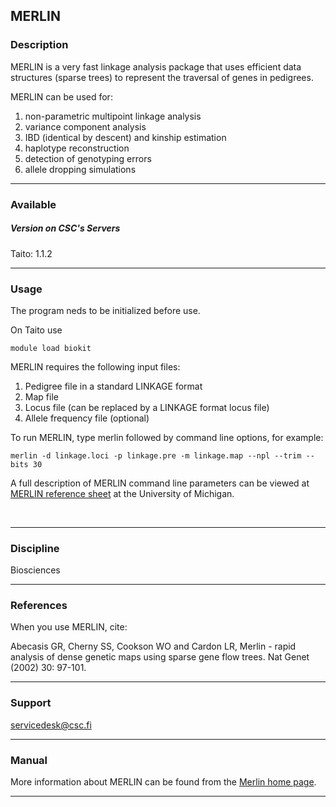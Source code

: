 ## MERLIN

### Description

MERLIN is  a very  fast linkage analysis  package that  uses efficient
data structures (sparse trees) to  represent the traversal of genes in
pedigrees.

MERLIN can be used for:

1.  non-parametric multipoint linkage analysis
2.  variance component analysis
3.  IBD (identical by descent) and kinship estimation
4.  haplotype reconstruction
5.  detection of genotyping errors
6.  allele dropping simulations

------------------------------------------------------------------------

### Available

##### Version on CSC's Servers

  
Taito: 1.1.2

------------------------------------------------------------------------

### Usage

The program neds to be initialized before use.

On Taito use

    module load biokit

MERLIN requires the following input files:

1.  Pedigree file in a standard LINKAGE format
2.  Map file
3.  Locus file (can be replaced by a LINKAGE format locus file)
4.  Allele frequency file (optional)

To  run MERLIN,  type merlin  followed  by command  line options,  for
example:

    merlin -d linkage.loci -p linkage.pre -m linkage.map --npl --trim --bits 30

A full description of MERLIN command  line parameters can be viewed at
[MERLIN reference sheet] at the University of Michigan.

 

------------------------------------------------------------------------

### Discipline

Biosciences  

------------------------------------------------------------------------

### References

When you use MERLIN, cite:

Abecasis  GR, Cherny  SS, Cookson  WO and  Cardon LR,  Merlin -  rapid
analysis of dense genetic maps using sparse gene flow trees. Nat Genet
(2002) 30: 97-101.

------------------------------------------------------------------------

### Support

servicedesk@csc.fi

------------------------------------------------------------------------

### Manual

More  information about  MERLIN can  be  found from  the [Merlin  home
page].

------------------------------------------------------------------------

  [MERLIN reference sheet]: http://www.sph.umich.edu/csg/abecasis/Merlin/reference.html
  [Merlin home page]: http://www.sph.umich.edu/csg/abecasis/Merlin/
